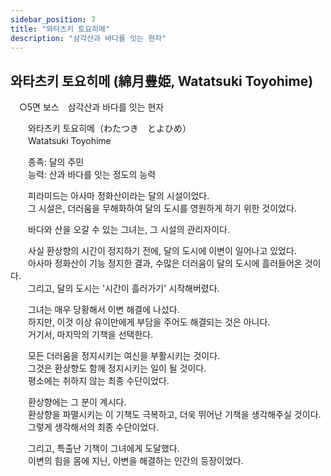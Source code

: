 ```yaml
---
sidebar_position: 7
title: "와타츠키 토요히메"
description: "삼각산과 바다를 잇는 현자"
---
```


## 와타츠키 토요히메 (綿月豊姫, Watatsuki Toyohime)

　○5면 보스　삼각산과 바다를 잇는 현자  

　　와타츠키 토요히메（わたつき　とよひめ）  
　　Watatsuki Toyohime  

　　종족: 달의 주민  
　　능력: 산과 바다를 잇는 정도의 능력  

　　피라미드는 아사마 정화산이라는 달의 시설이었다.  
　　그 시설은, 더러움을 무해화하여 달의 도시를 영원하게 하기 위한 것이었다.

　　바다와 산을 오갈 수 있는 그녀는, 그 시설의 관리자이다.

　　사실 환상향의 시간이 정지하기 전에, 달의 도시에 이변이 일어나고 있었다.  
　　아사마 정화산이 기능 정지한 결과, 수많은 더러움이 달의 도시에 흘러들어온 것이다.  
　　그리고, 달의 도시는 '시간이 흘러가기' 시작해버렸다.  

　　그녀는 매우 당황해서 이변 해결에 나섰다.  
　　하지만, 이것 이상 유이만에게 부담을 주어도 해결되는 것은 아니다.  
　　거기서, 마지막의 기책을 선택한다.  

　　모든 더러움을 정지시키는 여신을 부활시키는 것이다.  
　　그것은 환상향도 함께 정지시키는 일이 될 것이다.  
　　평소에는 취하지 않는 최종 수단이었다.  

　　환상향에는 그 분이 계시다.  
　　환상향을 파멸시키는 이 기책도 극복하고, 더욱 뛰어난 기책을 생각해주실 것이다.  
　　그렇게 생각해서의 최종 수단이었다.  

　　그리고, 특출난 기책이 그녀에게 도달했다.  
　　이변의 힘을 몸에 지닌, 이변을 해결하는 인간의 등장이었다.
